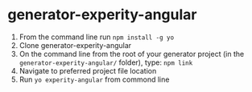 # generator-experity-angular

1. From the command line run `npm install -g yo`
2. Clone generator-experity-angular
3. On the command line from the root of your generator project (in the `generator-experity-angular/` folder), type: `npm link`
4. Navigate to preferred project file location
5. Run `yo experity-angular` from commond line
